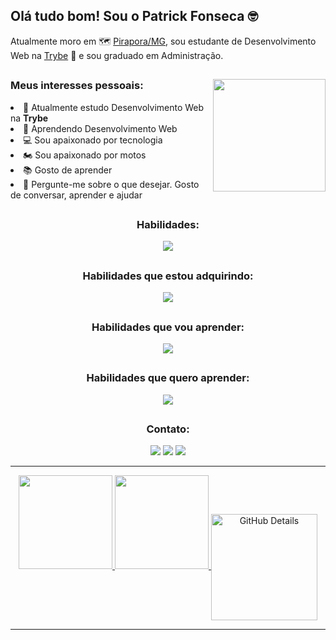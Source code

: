 <h2> Olá tudo bom! Sou o Patrick Fonseca 🤓</h2> 

Atualmente moro em :world_map: [Pirapora/MG](https://www.google.com/search?q=Pirapora%2C+Minas+Gerais%2C+Brasil), sou estudante de Desenvolvimento Web na [Trybe](https://www.betrybe.com/) :rocket: e sou graduado em Administração.

##
<div align="center">
<img height="180px" align="right" src="https://github.com/PFonsecaFV/PFonsecaFV/blob/main/pc_codigo.gif"/>


  <div align="left" style="display: inline_block">
    <h3>Meus interesses pessoais:</h3>
      <li>🔭 Atualmente estudo Desenvolvimento Web na <strong>Trybe</strong></li>
      <li>🌱 Aprendendo Desenvolvimento Web</li>
      <li>💻 Sou apaixonado por tecnologia</li>
      <li>🏍️ Sou apaixonado por motos</li>
      <li>📚 Gosto de aprender</li>
      <li>💬 Pergunte-me sobre o que desejar. Gosto de conversar, aprender e ajudar</li>
  </div>
</div>

##
<div align="center">
<h3>Habilidades:</h3>
<div align="center">
<p align="center">
  <a href="https://skillicons.dev">
    <img src="https://skillicons.dev/icons?i=ps,ai" />
  </a>
</p>

##
<div align="center">
<h3>Habilidades que estou adquirindo:</h3>
<div align="center">
<p align="center">
  <a href="https://skillicons.dev">
    <img src="https://skillicons.dev/icons?i=bash,linux,git,github,html,css,js,vscode" />
  </a>
</p>
  


##
<div align="center">
<h3>Habilidades que vou aprender:</h3>
<div align="center">
<p align="center">
  <a href="https://skillicons.dev">
    <img src="https://skillicons.dev/icons?i=jest,react,redux,docker,mysql,express,heroku,ts,solidity,mongodb,nodejs,py" />
  </a>
</p>

##
<div align="center">
<h3>Habilidades que quero aprender:</h3>
<div align="center">
<p align="center">
  <a href="https://skillicons.dev">
    <img src="https://skillicons.dev/icons?i=angular,bootstrap,c,cpp,java,ruby,aws,django,flutter" />
  </a>
</p>
  
##

<div align="center">
<h3>Contato:</h3>
  <a href="https://www.linkedin.com/in/patrickfonseca/" target="_blank"><img src="https://img.shields.io/badge/-LinkedIn-%230077B5?style=for-the-badge&logo=linkedin&logoColor=white" target="_blank"></a> 
  <a href = "mailto:patrickafonseca@gmail.com"><img src="https://img.shields.io/badge/-Gmail-%23333?style=for-the-badge&logo=gmail&logoColor=white" target="_blank"></a>
  <a href="https://instagram.com/pfonsecafv" target="_blank"><img src="https://img.shields.io/badge/-Instagram-%23E4405F?style=for-the-badge&logo=instagram&logoColor=white" target="_blank"></a>
</div>

-----

<div align="center">
<a href="https://github.com/PFonsecaFV">
<img height="150em" src="https://github-readme-stats.vercel.app/api?username=PFonsecaFV&theme=github_dark&show_icons=true">
<img height="150em" src="https://github-readme-stats.vercel.app/api/top-langs/?username=PFonsecaFV&layout=compact&theme=github_dark">
<img height="170em" align="center" alt="GitHub Details" src="http://github-profile-summary-cards.vercel.app/api/cards/profile-details?username=pfonsecafv&theme=github_dark"/>
</div>

-----

